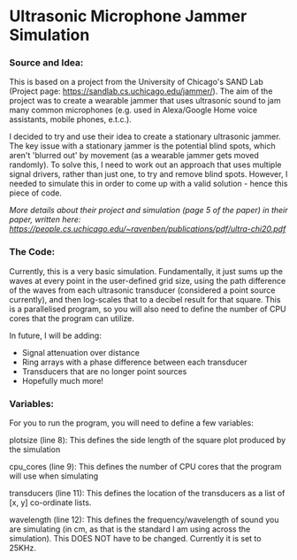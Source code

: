 # Ultrasonic Microphone Jammer Simulation #

### Source and Idea: ### 

This is based on a project from the University of Chicago's SAND Lab (Project page: <https://sandlab.cs.uchicago.edu/jammer/>). The aim of the project was to create a wearable jammer
that uses ultrasonic sound to jam many common microphones (e.g. used in Alexa/Google Home voice assistants, mobile phones, e.t.c.).

I decided to try and use their idea to create a stationary ultrasonic jammer. The key issue with a stationary jammer is the potential blind spots, which aren't 'blurred out' by movement
(as a wearable jammer gets moved randomly). To solve this, I need to work out an approach that uses multiple signal drivers, rather than just one, to try and remove blind spots. However,
I needed to simulate this in order to come up with a valid solution - hence this piece of code.

_More details about their project and simulation (page 5 of the paper) in their paper, written here: <https://people.cs.uchicago.edu/~ravenben/publications/pdf/ultra-chi20.pdf>_

### The Code: ###

Currently, this is a very basic simulation. Fundamentally, it just sums up the waves at every point in the user-defined grid size, using the path difference of the waves from each
ultrasonic transducer (considered a point source currently), and then log-scales that to a decibel result for that square. This is a parallelised program, so you will also need to
define the number of CPU cores that the program can utilize.

In future, I will be adding:
 - Signal attenuation over distance
 - Ring arrays with a phase difference between each transducer
 - Transducers that are no longer point sources
 - Hopefully much more!

### Variables: ###

For you to run the program, you will need to define a few variables:

plotsize (line 8): This defines the side length of the square plot produced by the simulation

cpu_cores (line 9): This defines the number of CPU cores that the program will use when simulating

transducers (line 11): This defines the location of the transducers as a list of [x, y] co-ordinate lists.

wavelength (line 12): This defines the frequency/wavelength of sound you are simulating (in cm, as that is the standard I am using across the simulation). This DOES NOT have to be
changed. Currently it is set to 25KHz.